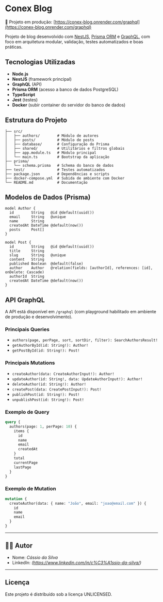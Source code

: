 # Conex Blog

🚀 Projeto em produção: [https://conex-blog.onrender.com/graphql](https://conex-blog.onrender.com/graphql)

Projeto de blog desenvolvido com [NestJS](https://nestjs.com/), [Prisma ORM](https://www.prisma.io/) e [GraphQL](https://graphql.org/), com foco em arquitetura modular, validação, testes automatizados e boas práticas.

## Tecnologias Utilizadas

- **Node.js**
- **NestJS** (framework principal)
- **GraphQL** (API)
- **Prisma ORM** (acesso a banco de dados PostgreSQL)
- **TypeScript**
- **Jest** (testes)
- **Docker** (subir container do servidor do banco de dados)

## Estrutura do Projeto

```
├── src/
│   ├── authors/        # Módulo de autores
│   ├── posts/          # Módulo de posts
│   ├── database/       # Configuração do Prisma
│   ├── shared/         # Utilitários e filtros globais
│   ├── app.module.ts   # Módulo principal
│   └── main.ts         # Bootstrap da aplicação
├── prisma/
│   └── schema.prisma   # Schema do banco de dados
├── test/               # Testes automatizados
├── package.json        # Dependências e scripts
├── docker-compose.yml  # Subida de ambiente com Docker
└── README.md           # Documentação
```

## Modelos de Dados (Prisma)

```prisma
model Author {
  id        String   @id @default(uuid())
  email     String   @unique
  name      String
  createdAt DateTime @default(now())
  posts     Post[]
}

model Post {
  id        String   @id @default(uuid())
  title     String
  slug      String   @unique
  content   String
  published Boolean  @default(false)
  author    Author   @relation(fields: [authorId], references: [id], onDelete: Cascade)
  authorId  String
  createdAt DateTime @default(now())
}
```

## API GraphQL

A API está disponível em `/graphql` (com playground habilitado em ambiente de produção e desenvolvimento).

### Principais Queries

- `authors(page, perPage, sort, sortDir, filter): SearchAuthorsResult!`
- `getAuthorById(id: String!): Author!`
- `getPostById(id: String!): Post!`

### Principais Mutations

- `createAuthor(data: CreateAuthorInput!): Author!`
- `updateAuthor(id: String!, data: UpdateAuthorInput!): Author!`
- `deleteAuthor(id: String!): Author!`
- `createPost(data: CreatePostInput!): Post!`
- `publishPost(id: String!): Post!`
- `unpublishPost(id: String!): Post!`

### Exemplo de Query

```graphql
query {
  authors(page: 1, perPage: 10) {
    items {
      id
      name
      email
      createdAt
    }
    total
    currentPage
    lastPage
  }
}
```

### Exemplo de Mutation

```graphql
mutation {
  createAuthor(data: { name: "João", email: "joao@email.com" }) {
    id
    name
    email
  }
}
```

---

## 👨‍💻 Autor

- Nome: _Cássio da Silva_
- LinkedIn: _(https://www.linkedin.com/in/c%C3%A1ssio-da-silva/)_

---

## Licença

Este projeto é distribuído sob a licença UNLICENSED.
